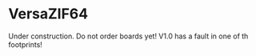 # VersaZIF64

Under construction. Do not order boards yet! V1.0 has a fault in one of th footprints!
